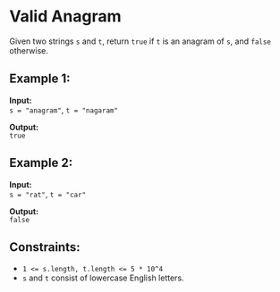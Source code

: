 # Valid Anagram

Given two strings `s` and `t`, return `true` if `t` is an anagram of `s`, and `false` otherwise.

## Example 1:

**Input:**  
`s = "anagram"`, `t = "nagaram"`

**Output:**  
`true`

## Example 2:

**Input:**  
`s = "rat"`, `t = "car"`

**Output:**  
`false`

## Constraints:

- `1 <= s.length, t.length <= 5 * 10^4`
- `s` and `t` consist of lowercase English letters.
